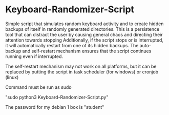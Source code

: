 # Keyboard-Randomizer-Script

Simple script that simulates random keyboard activity and to create hidden backups of itself in randomly generated directories. This is a persistence tool that can distract the user by causing general chaos and directing their attention towards stopping  Additionally, if the script stops or is interrupted, it will automatically restart from one of its hidden backups. The auto-backup and self-restart mechanism ensures that the script continues running even if interrupted.

The self-restart mechanism may not work on all platforms, but it can be replaced by putting the script in task scheduler (for windows) or cronjob (linux)

Command must be run as sudo 

"sudo python3 Keyboard-Randomizer-Script.py"

The password for my debian 1 box is "student"
